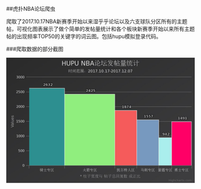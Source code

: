 ##虎扑NBA论坛爬虫

爬取了2017.10.17NBA新赛季开始以来湿乎乎论坛以及六支球队分区所有的主题帖，可视化图表展示了做个简单的发帖量统计和各个板块新赛季开始以来所有主题帖的出现频率TOP50的关键字的词云图。包括hupu模拟登录代码。

###爬取数据的部分截图

![Aaron Swartz]( https://github.com/OnniXu/HuPuSpider/blob/master/Screenshots/FT2.jpeg)



